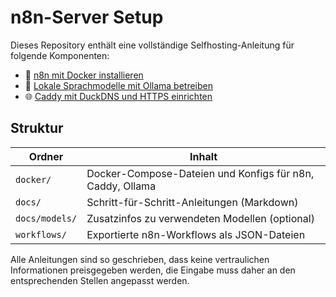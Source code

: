 # n8n-Server Setup

Dieses Repository enthält eine vollständige Selfhosting-Anleitung für folgende Komponenten:

- 🧩 [n8n mit Docker installieren](docs/setup-n8n-docker.md)
- 🧠 [Lokale Sprachmodelle mit Ollama betreiben](docs/setup-ollama-local.md)
- 🌐 [Caddy mit DuckDNS und HTTPS einrichten](docs/setup-caddy-duckdns.md)

## Struktur

| Ordner       | Inhalt                                                                 |
|--------------|------------------------------------------------------------------------|
| `docker/`     | Docker-Compose-Dateien und Konfigs für n8n, Caddy, Ollama             |
| `docs/`       | Schritt-für-Schritt-Anleitungen (Markdown)                            |
| `docs/models/`| Zusatzinfos zu verwendeten Modellen (optional)                        |
| `workflows/`  | Exportierte n8n-Workflows als JSON-Dateien                            |

Alle Anleitungen sind so geschrieben, dass keine vertraulichen Informationen preisgegeben werden, die Eingabe muss daher an den entsprechenden Stellen angepasst werden.